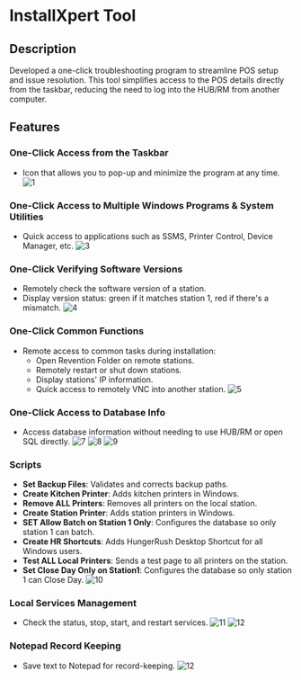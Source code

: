 

# InstallXpert Tool

## Description

Developed a one-click troubleshooting program to streamline POS setup and issue resolution. This tool simplifies access to the POS details directly from the taskbar, reducing the need to log into the HUB/RM from another computer.

## Features

### One-Click Access from the Taskbar

- Icon that allows you to pop-up and minimize the program at any time.
![1](images/1.png)


### One-Click Access to Multiple Windows Programs & System Utilities

- Quick access to applications such as SSMS, Printer Control, Device Manager, etc.
![3](images/3.png)


### One-Click Verifying Software Versions

- Remotely check the software version of a station.
- Display version status: green if it matches station 1, red if there's a mismatch.
![4](images/4.png)

### One-Click Common Functions

- Remote access to common tasks during installation:
    - Open Revention Folder on remote stations.
    - Remotely restart or shut down stations.
    - Display stations' IP information.
    - Quick access to remotely VNC into another station.
![5](images/5.png)

### One-Click Access to Database Info

- Access database information without needing to use HUB/RM or open SQL directly.
![7](images/7.png)
![8](images/8.png)
![9](images/9.png)
### Scripts

- **Set Backup Files**: Validates and corrects backup paths.
- **Create Kitchen Printer**: Adds kitchen printers in Windows.
- **Remove ALL Printers**: Removes all printers on the local station.
- **Create Station Printer**: Adds station printers in Windows.
- **SET Allow Batch on Station 1 Only**: Configures the database so only station 1 can batch.
- **Create HR Shortcuts**: Adds HungerRush Desktop Shortcut for all Windows users.
- **Test ALL Local Printers**: Sends a test page to all printers on the station.
- **Set Close Day Only on Station1**: Configures the database so only station 1 can Close Day.
![10](images/10.png)
### Local Services Management

- Check the status, stop, start, and restart services.
![11](images/11.png)
![12](images/12.png)

### Notepad Record Keeping

- Save text to Notepad for record-keeping.
![12](images/12.png)

